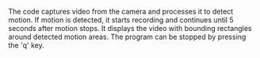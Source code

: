 The code captures video from the camera and processes it to detect motion.
If motion is detected, it starts recording and continues until 5 seconds after motion stops.
It displays the video with bounding rectangles around detected motion areas.
The program can be stopped by pressing the 'q' key.
